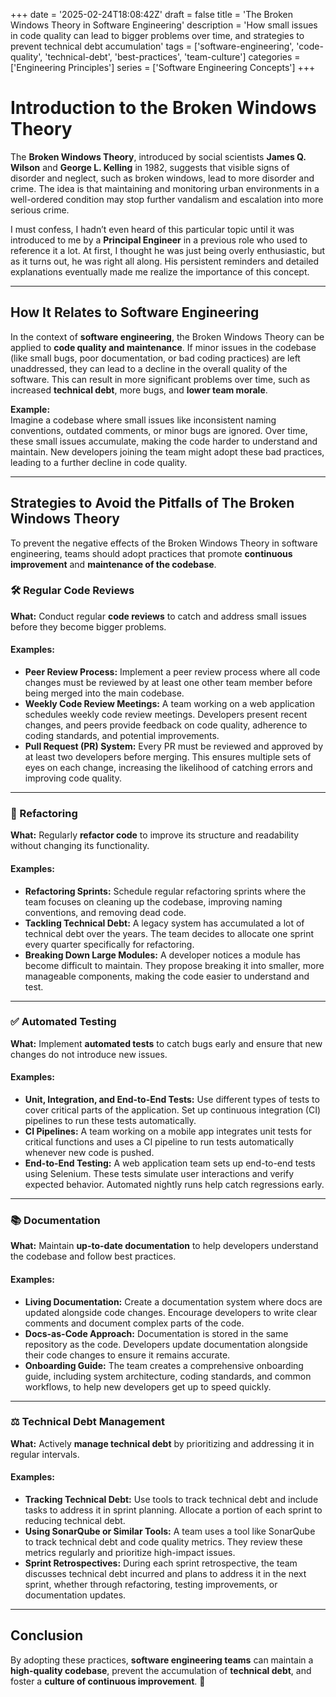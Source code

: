 +++
date = '2025-02-24T18:08:42Z'
draft = false
title = 'The Broken Windows Theory in Software Engineering'
description = 'How small issues in code quality can lead to bigger problems over time, and strategies to prevent technical debt accumulation'
tags = ['software-engineering', 'code-quality', 'technical-debt', 'best-practices', 'team-culture']
categories = ['Engineering Principles']
series = ['Software Engineering Concepts']
+++

# Introduction to the Broken Windows Theory

The **Broken Windows Theory**, introduced by social scientists **James Q. Wilson** and **George L. Kelling** in 1982, suggests that visible signs of disorder and neglect, such as broken windows, lead to more disorder and crime. The idea is that maintaining and monitoring urban environments in a well-ordered condition may stop further vandalism and escalation into more serious crime.

I must confess, I hadn’t even heard of this particular topic until it was introduced to me by a **Principal Engineer** in a previous role who used to reference it a lot. At first, I thought he was just being overly enthusiastic, but as it turns out, he was right all along. His persistent reminders and detailed explanations eventually made me realize the importance of this concept.

---

## How It Relates to Software Engineering

In the context of **software engineering**, the Broken Windows Theory can be applied to **code quality and maintenance**. If minor issues in the codebase (like small bugs, poor documentation, or bad coding practices) are left unaddressed, they can lead to a decline in the overall quality of the software. This can result in more significant problems over time, such as increased **technical debt**, more bugs, and **lower team morale**.

**Example:**  
Imagine a codebase where small issues like inconsistent naming conventions, outdated comments, or minor bugs are ignored. Over time, these small issues accumulate, making the code harder to understand and maintain. New developers joining the team might adopt these bad practices, leading to a further decline in code quality.

---

## Strategies to Avoid the Pitfalls of The Broken Windows Theory

To prevent the negative effects of the Broken Windows Theory in software engineering, teams should adopt practices that promote **continuous improvement** and **maintenance of the codebase**.

### 🛠 Regular Code Reviews

**What:** Conduct regular **code reviews** to catch and address small issues before they become bigger problems.

#### Examples:
- **Peer Review Process:** Implement a peer review process where all code changes must be reviewed by at least one other team member before being merged into the main codebase.
- **Weekly Code Review Meetings:** A team working on a web application schedules weekly code review meetings. Developers present recent changes, and peers provide feedback on code quality, adherence to coding standards, and potential improvements.
- **Pull Request (PR) System:** Every PR must be reviewed and approved by at least two developers before merging. This ensures multiple sets of eyes on each change, increasing the likelihood of catching errors and improving code quality.

---

### 🔄 Refactoring

**What:** Regularly **refactor code** to improve its structure and readability without changing its functionality.

#### Examples:
- **Refactoring Sprints:** Schedule regular refactoring sprints where the team focuses on cleaning up the codebase, improving naming conventions, and removing dead code.
- **Tackling Technical Debt:** A legacy system has accumulated a lot of technical debt over the years. The team decides to allocate one sprint every quarter specifically for refactoring.
- **Breaking Down Large Modules:** A developer notices a module has become difficult to maintain. They propose breaking it into smaller, more manageable components, making the code easier to understand and test.

---

### ✅ Automated Testing

**What:** Implement **automated tests** to catch bugs early and ensure that new changes do not introduce new issues.

#### Examples:
- **Unit, Integration, and End-to-End Tests:** Use different types of tests to cover critical parts of the application. Set up continuous integration (CI) pipelines to run these tests automatically.
- **CI Pipelines:** A team working on a mobile app integrates unit tests for critical functions and uses a CI pipeline to run tests automatically whenever new code is pushed.
- **End-to-End Testing:** A web application team sets up end-to-end tests using Selenium. These tests simulate user interactions and verify expected behavior. Automated nightly runs help catch regressions early.

---

### 📚 Documentation

**What:** Maintain **up-to-date documentation** to help developers understand the codebase and follow best practices.

#### Examples:
- **Living Documentation:** Create a documentation system where docs are updated alongside code changes. Encourage developers to write clear comments and document complex parts of the code.
- **Docs-as-Code Approach:** Documentation is stored in the same repository as the code. Developers update documentation alongside their code changes to ensure it remains accurate.
- **Onboarding Guide:** The team creates a comprehensive onboarding guide, including system architecture, coding standards, and common workflows, to help new developers get up to speed quickly.

---

### ⚖️ Technical Debt Management

**What:** Actively **manage technical debt** by prioritizing and addressing it in regular intervals.

#### Examples:
- **Tracking Technical Debt:** Use tools to track technical debt and include tasks to address it in sprint planning. Allocate a portion of each sprint to reducing technical debt.
- **Using SonarQube or Similar Tools:** A team uses a tool like SonarQube to track technical debt and code quality metrics. They review these metrics regularly and prioritize high-impact issues.
- **Sprint Retrospectives:** During each sprint retrospective, the team discusses technical debt incurred and plans to address it in the next sprint, whether through refactoring, testing improvements, or documentation updates.

---

## Conclusion

By adopting these practices, **software engineering teams** can maintain a **high-quality codebase**, prevent the accumulation of **technical debt**, and foster a **culture of continuous improvement**. 🚀  